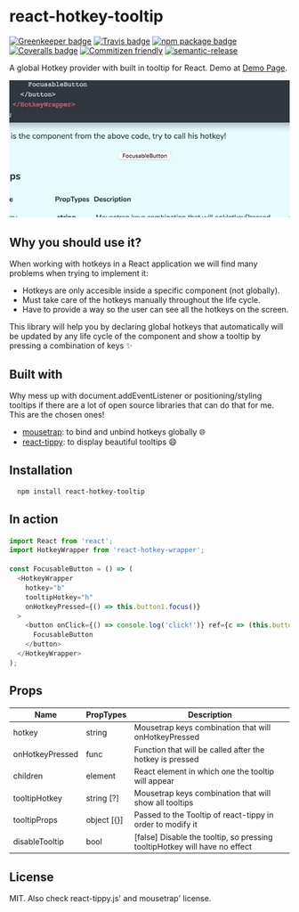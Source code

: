 # react-hotkey-tooltip

[![Greenkeeper badge](https://badges.greenkeeper.io/EmaSuriano/react-hotkey-tooltip.svg)](https://greenkeeper.io/)
[![Travis badge](https://img.shields.io/travis/EmaSuriano/react-hotkey-tooltip.svg)](https://travis-ci.org/EmaSuriano/react-hotkey-tooltip)
[![npm package badge](https://img.shields.io/npm/v/react-hotkey-tooltip.svg)](https://www.npmjs.com/package/react-hotkey-tooltip)
[![Coveralls badge](https://img.shields.io/coveralls/github/EmaSuriano/react-hotkey-tooltip.svg)](https://coveralls.io/github/EmaSuriano/react-hotkey-tooltip)
[![Commitizen friendly](https://img.shields.io/badge/commitizen-friendly-brightgreen.svg)](http://commitizen.github.io/cz-cli/)
[![semantic-release](https://img.shields.io/badge/%20%20%F0%9F%93%A6%F0%9F%9A%80-semantic--release-e10079.svg)](https://github.com/semantic-release/semantic-release)

A global Hotkey provider with built in tooltip for React. Demo at [Demo Page](https://emasuriano.github.io/react-hotkey-tooltip/).

![Example](doc/Demo.gif)

## Why you should use it?

When working with hotkeys in a React application we will find many problems when trying to implement it:

* Hotkeys are only accesible inside a specific component (not globally).
* Must take care of the hotkeys manually throughout the life cycle.
* Have to provide a way so the user can see all the hotkeys on the screen.

This library will help you by declaring global hotkeys that automatically will be updated by any life cycle of the component and show a tooltip by pressing a combination of keys ✨

## Built with

Why mess up with document.addEventListener or positioning/styling tooltips if there are a lot of open source libraries that can do that for me. This are the chosen ones!

* [mousetrap](https://github.com/ccampbell/mousetrap): to bind and unbind hotkeys globally 🌐
* [react-tippy](https://github.com/tvkhoa/react-tippy): to display beautiful tooltips 😄

## Installation

```bash
  npm install react-hotkey-tooltip
```

## In action

```javascript
import React from 'react';
import HotkeyWrapper from 'react-hotkey-wrapper';

const FocusableButton = () => (
  <HotkeyWrapper
    hotkey="b"
    tooltipHotkey="h"
    onHotkeyPressed={() => this.button1.focus()}
  >
    <button onClick={() => console.log('click!')} ref={c => (this.button1 = c)}>
      FocusableButton
    </button>
  </HotkeyWrapper>
);
```

## Props

| Name            | PropTypes   | Description                                                                |
| --------------- | ----------- | -------------------------------------------------------------------------- |
| hotkey          | string      | Mousetrap keys combination that will onHotkeyPressed                       |
| onHotkeyPressed | func        | Function that will be called after the hotkey is pressed                   |
| children        | element     | React element in which one the tooltip will appear                         |
| tooltipHotkey   | string [?]  | Mousetrap keys combination that will show all tooltips                     |
| tooltipProps    | object [{}] | Passed to the Tooltip of react-tippy in order to modify it                 |
| disableTooltip  | bool        | [false] Disable the tooltip, so pressing tooltipHotkey will have no effect |

## License

MIT. Also check react-tippy.js' and mousetrap' license.
